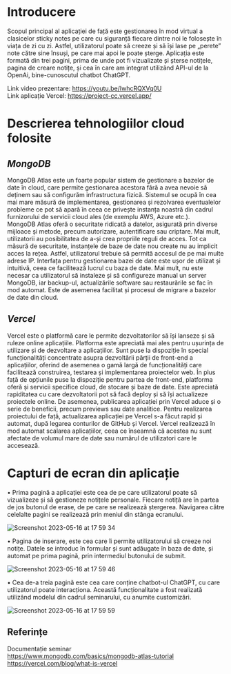 # Introducere

  Scopul principal al aplicației de față este gestionarea în mod virtual a clasicelor sticky notes pe care cu siguranță fiecare dintre noi le folosește în viața de zi cu zi. Astfel, utilizatorul poate să creeze și să își lase pe „perete” note către sine însuși, pe care mai apoi le poate șterge. Aplicația este formată din trei pagini, prima de unde pot fi vizualizate și șterse notițele, pagina de creare notițe, și cea în care am integrat utilizând API-ul de la OpenAi, bine-cunoscutul chatbot ChatGPT.
  
Link video prezentare: https://youtu.be/IwhcRQXVq0U        
Link aplicație Vercel: https://proiect-cc.vercel.app/ 

# Descrierea tehnologiilor cloud folosite

## _MongoDB_

  MongoDB Atlas este un foarte popular sistem de gestionare a bazelor de date în cloud, care permite gestionarea acestora fără a avea nevoie să deținem sau să configurăm infrastructura fizică. Sistemul se ocupă în cea mai mare măsură de implementarea, gestionarea și rezolvarea eventualelor probleme ce pot să apară în ceea ce privește instanța noastră din cadrul furnizorului de servicii cloud ales (de exemplu AWS, Azure etc.).  
MongoDB Atlas oferă o securitate ridicată a datelor, asigurată prin diverse mijloace și metode, precum autorizare, autentificare sau criptare. Mai mult, utilizatorii au posibilitatea de a-și crea propriile reguli de acces. Tot ca măsură de securitate, instanțele de baze de date nou create nu au implicit acces la rețea. Astfel, utilizatorul trebuie să permită accesul de pe mai multe adrese IP.
Interfața pentru gestionarea bazei de date este ușor de utilizat și intuitivă, ceea ce facilitează lucrul cu baza de date. Mai mult, nu este necesar ca utilizatorul să instaleze și să configureze manual un server MongoDB, iar backup-ul, actualizările software sau restaurările se fac în mod automat. Este de asemenea facilitat și procesul de migrare a bazelor de date din cloud.

 
## _Vercel_

  Vercel este o platformă care le permite dezvoltatorilor să își lanseze și să ruleze online aplicațiile. Platforma este apreciată mai ales pentru ușurința de utilizare și de dezvoltare a aplicațiilor. Sunt puse la dispoziție în special funcționalități concentrate asupra dezvoltării părții de front-end a aplicațiilor, oferind de asemenea o gamă largă de funcționalități care facilitează construirea, testarea și implementarea proiectelor web. În plus față de opțiunile puse la dispoziție pentru partea de front-end, platforma oferă și servicii specifice cloud, de stocare și baze de date.
Este apreciată rapiditatea cu care dezvoltatorii pot să facă deploy și să își actualizeze proiectele online. De asemenea, publicarea aplicației prin Vercel aduce și o serie de beneficii, precum previews sau date analitice. Pentru realizarea proiectului de față, actualizarea aplicației pe Vercel s-a făcut rapid și automat, după legarea conturilor de GitHub și Vercel.
Vercel realizează în mod automat scalarea aplicațiilor, ceea ce înseamnă că acestea nu sunt afectate de volumul mare de date sau numărul de utilizatori care le accesează. 

# Capturi de ecran din aplicație

 • Prima pagină a aplicației este cea de pe care utilizatorul poate să vizualizeze și să gestioneze notițele personale. Fiecare notiță are în partea de jos butonul de erase, de pe care se realizează ștergerea. Navigarea către celelalte pagini se realizează prin meniul din stânga ecranului.

![Screenshot 2023-05-16 at 17 59 34](https://github.com/mirunapohoata/proiect-cc/assets/91715501/0a7d4f6c-a51d-4190-8ba8-0ba1c2a00c96)

•	Pagina de inserare, este cea care îi permite utilizatorului să creeze noi notițe. Datele se introduc în formular și sunt adăugate în baza de date, și automat pe prima pagină, prin intermediul butonului de submit.

![Screenshot 2023-05-16 at 17 59 46](https://github.com/mirunapohoata/proiect-cc/assets/91715501/38775582-5f4a-4bb8-a891-7ff81ee5fa4b)

•	Cea de-a treia pagină este cea care conține chatbot-ul ChatGPT, cu care utilizatorul poate interacționa. Această funcționalitate a fost realizată utilizând modelul din cadrul seminarului, cu anumite customizări.

![Screenshot 2023-05-16 at 17 59 59](https://github.com/mirunapohoata/proiect-cc/assets/91715501/0238e409-9132-403e-86a4-e88f42eaa91f)

## Referințe
Documentație seminar    
https://www.mongodb.com/basics/mongodb-atlas-tutorial       
https://vercel.com/blog/what-is-vercel     


